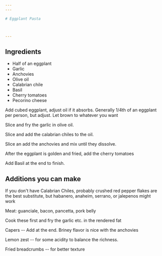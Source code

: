 ```yaml
---
---

# Eggplant Pasta



---
```


## Ingredients
- Half of an eggplant
- Garlic
- Anchovies
- Olive oil
- Calabrian chile
- Basil
- Cherry tomatoes
- Pecorino cheese

Add cubed eggplant, adjust oil if it absorbs. Generally 1/4th of an eggplant per person, but adjust. Let brown to whatever you want

Slice and fry the garlic in olive oil. 

Slice and add the calabrian chiles to the oil. 

Slice an add the anchovies and mix until they dissolve.

After the eggplant is golden and fried, add the cherry tomatoes

Add Basil at the end to finish.

## Additions you can make
If you don't have Calabrian Chiles, probably crushed red pepper flakes are the best substitute, but habanero, anaheim, serrano, or jalepenos might work

Meat: guanciale, bacon, pancetta, pork belly

Cook these first and fry the garlic etc. in the rendered fat

Capers -- Add at the end. Briney flavor is nice with the anchovies

Lemon zest -- for some acidity to balance the richness.

Fried breadcrumbs -- for better texture
